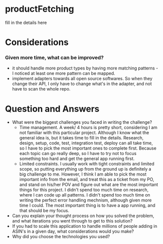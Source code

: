 # productFetching
fill in the details here
# Considerations
### Given more time, what can be improved?
* it should handle more product types by having more matching patterns - I noticed at least one more pattern can be mapped. 
* implement adapters towards all open source softwares. So when they change their API, I only have to change what's in the adapter, and not have to scan the whole repo.

# Question and Answers
* What were the biggest challenges you faced in writing the challenge?
  * Time management. A week/ 4 hours is pretty short, considering I am not familiar with this particular project. Although I know what the general idea is, but it takes time to fill in the details. Research, design, setup, code, test, integration test, deploy can all take time, so I have to pick the most important ones to complete first. Because each topic can go really deep, so I have to try not to focus something too hard and get the general app running first.
  * Limited constraints. I usually work with tight constraints and limited scope, so putting everything up from the ground up is definitely a big challenge to me. However, I think I am able to pick the most important info from the email, and treat this as a ticket from my PO, and stand on his/her POV and figure out what are the most important things for this project. I didn't spend too much time on research, where I can code up all patterns. I didn't spend too much time on writing the perfect error handling mechnism, although given more time I could. The most important thing is to have a app running, and that should be my focus.
* Can you explain your thought process on how you solved the problem, and what iterations you went through to get to this solution?
* If you had to scale this application to handle millions of people adding in ASIN's in a given day, what considerations would you make?
* Why did you choose the technologies you used?